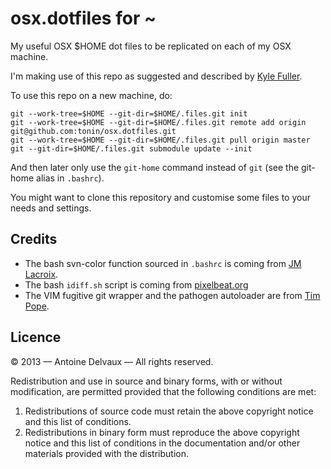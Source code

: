 osx.dotfiles for ~
==================

My useful OSX $HOME dot files to be replicated on each of my OSX machine.

I'm making use of this repo as suggested and described by [Kyle Fuller][1].

To use this repo on a new machine, do:

    git --work-tree=$HOME --git-dir=$HOME/.files.git init
    git --work-tree=$HOME --git-dir=$HOME/.files.git remote add origin git@github.com:tonin/osx.dotfiles.git
    git --work-tree=$HOME --git-dir=$HOME/.files.git pull origin master
    git --git-dir=$HOME/.files.git submodule update --init

And then later only use the `git-home` command instead of `git` (see the git-home alias in `.bashrc`).

You might want to clone this repository and customise some files to your needs and settings.


Credits
-------

- The bash svn-color function sourced in `.bashrc` is coming from [JM Lacroix][2].
- The bash `idiff.sh` script is coming from [pixelbeat.org][4]
- The VIM fugitive git wrapper and the pathogen autoloader are from [Tim Pope][3].


Licence
------

© 2013 — Antoine Delvaux — All rights reserved.

Redistribution and use in source and binary forms, with or without modification,
are permitted provided that the following conditions are met:

1. Redistributions of source code must retain the above copyright notice and this
   list of conditions.
2. Redistributions in binary form must reproduce the above copyright notice and
   this list of conditions in the documentation and/or other materials provided
   with the distribution.

[1]: http://kylefuller.co.uk/posts/organising-dotfiles-in-a-git-repository/ "Organising dotfiles in a git repository"
[2]: https://github.com/jmlacroix/svn-color
[3]: http://github.com/tpope/vim-fugitive
[4]: http://www.pixelbeat.org/scripts/idiff
